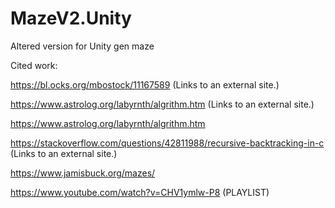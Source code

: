 # MazeV2.Unity
Altered version for Unity gen maze

Cited work:

https://bl.ocks.org/mbostock/11167589 (Links to an external site.)

https://www.astrolog.org/labyrnth/algrithm.htm (Links to an external site.)

https://www.astrolog.org/labyrnth/algrithm.htm

https://stackoverflow.com/questions/42811988/recursive-backtracking-in-c (Links to an external site.)

https://www.jamisbuck.org/mazes/

https://www.youtube.com/watch?v=CHV1ymlw-P8 (PLAYLIST)
